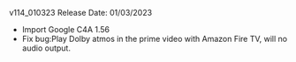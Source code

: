 v114_010323
Release Date: 01/03/2023
- Import Google C4A 1.56
- Fix bug:Play Dolby atmos in the prime video with Amazon Fire TV, will no audio output.
